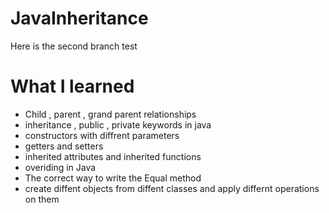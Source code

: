 ﻿# JavaInheritance
Here is the second branch test

# What I learned
* Child , parent , grand parent relationships
* inheritance , public , private keywords in java
* constructors with diffrent parameters
* getters and setters
* inherited attributes and inherited functions
* overiding in Java
* The correct way to write the Equal method
* create diffent objects from diffent classes and apply differnt operations on them
